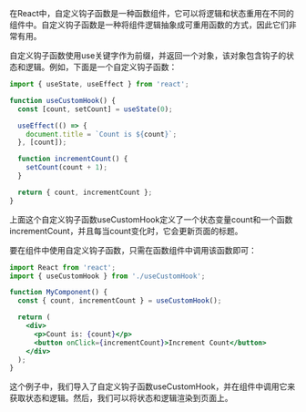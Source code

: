 在React中，自定义钩子函数是一种函数组件，它可以将逻辑和状态重用在不同的组件中。自定义钩子函数是一种将组件逻辑抽象成可重用函数的方式，因此它们非常有用。

自定义钩子函数使用use关键字作为前缀，并返回一个对象，该对象包含钩子的状态和逻辑。例如，下面是一个自定义钩子函数：

```jsx
import { useState, useEffect } from 'react';

function useCustomHook() {
  const [count, setCount] = useState(0);

  useEffect(() => {
    document.title = `Count is ${count}`;
  }, [count]);

  function incrementCount() {
    setCount(count + 1);
  }

  return { count, incrementCount };
}
```
上面这个自定义钩子函数useCustomHook定义了一个状态变量count和一个函数incrementCount，并且每当count变化时，它会更新页面的标题。

要在组件中使用自定义钩子函数，只需在函数组件中调用该函数即可：

```jsx
import React from 'react';
import { useCustomHook } from './useCustomHook';

function MyComponent() {
  const { count, incrementCount } = useCustomHook();

  return (
    <div>
      <p>Count is: {count}</p>
      <button onClick={incrementCount}>Increment Count</button>
    </div>
  );
}
```
这个例子中，我们导入了自定义钩子函数useCustomHook，并在组件中调用它来获取状态和逻辑。然后，我们可以将状态和逻辑渲染到页面上。